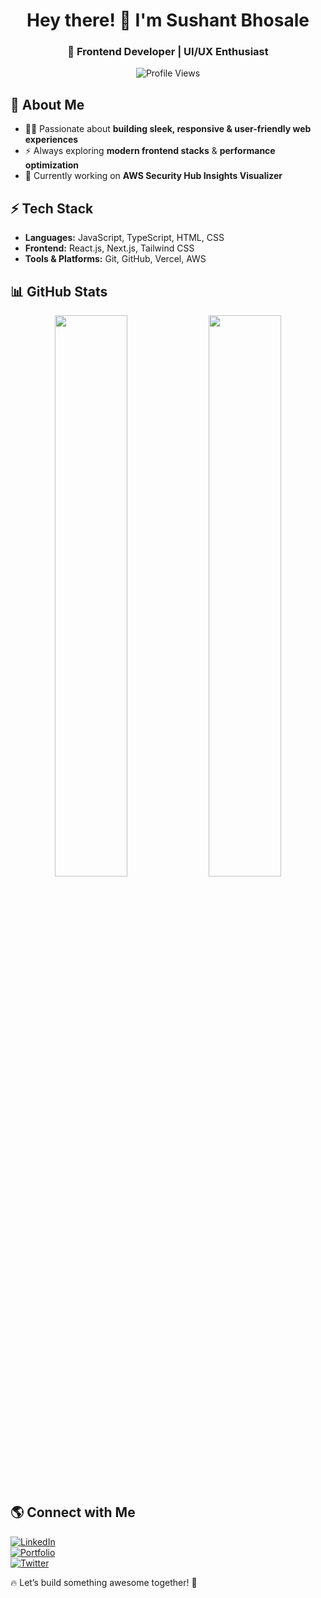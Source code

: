 <!-- Header Section -->
<h1 align="center">Hey there! 👋 I'm Sushant Bhosale</h1>
<h3 align="center">🚀 Frontend Developer | UI/UX Enthusiast </h3>

<p align="center">
  <img src="https://komarev.com/ghpvc/?username=Sushant1805&label=Profile%20Views&color=blue&style=flat" alt="Profile Views">
</p>

<!-- About Section -->
## 🚀 About Me  

- 👨‍💻 Passionate about **building sleek, responsive & user-friendly web experiences**  
- ⚡ Always exploring **modern frontend stacks** & **performance optimization**  
- 🎯 Currently working on **AWS Security Hub Insights Visualizer**  

<!-- Tech Stack -->
## ⚡ Tech Stack  

- **Languages:** JavaScript, TypeScript, HTML, CSS  
- **Frontend:** React.js, Next.js, Tailwind CSS  
- **Tools & Platforms:** Git, GitHub, Vercel, AWS  

<!-- GitHub Stats -->
## 📊 GitHub Stats  

<p align="center">
  <img width="48%" src="https://github-readme-stats.vercel.app/api?username=Sushant1805&show_icons=true&theme=radical" />
  <img width="48%" src="https://github-readme-streak-stats.herokuapp.com/?user=Sushant1805&theme=radical" />
</p>

<!-- Connect With Me -->
## 🌎 Connect with Me  

[![LinkedIn](https://img.shields.io/badge/LinkedIn-0A66C2?style=for-the-badge&logo=linkedin&logoColor=white)](www.linkedin.com/in/sushant-bhosale-a6542617b)  
[![Portfolio](https://img.shields.io/badge/Portfolio-FF5722?style=for-the-badge&logo=react&logoColor=white)](https://sushant-bhosale.netlify.app/)  
[![Twitter](https://img.shields.io/badge/Twitter-1DA1F2?style=for-the-badge&logo=twitter&logoColor=white)](https://x.com/Sushant_1805)  

🔥 Let’s build something awesome together! 🚀
